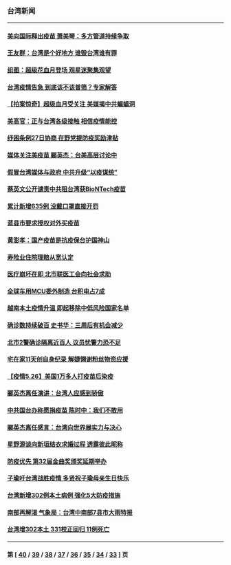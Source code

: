 ### 台湾新闻
---
#### [美向国际释出疫苗 萧美琴：多方管道持续争取](../../pages/ncid1349361/n12978475.md) 
#### [王友群：台湾是个好地方 谁毁台湾谁有罪](../../pages/ncid1349361/n12977761.md) 
#### [组图：超级花血月登场 观星迷聚集观望](../../pages/ncid1349361/n12977514.md) 
#### [台湾疫情告急 到底该不该普筛？专家解答](../../pages/ncid1349361/n12977519.md) 
#### [【拍案惊奇】超级血月受关注 美媒揭中共蝙蝠洞](../../pages/ncid1349361/n12975967.md) 
#### [美高官：正与台湾各级接触 相信疫情能控](../../pages/ncid1349361/n12977516.md) 
#### [纾困条例27日协商 在野党提防疫奖励津贴](../../pages/ncid1349361/n12977176.md) 
#### [媒体关注美疫苗 郦英杰：台美高层讨论中](../../pages/ncid1349361/n12977379.md) 
#### [假冒台湾媒体与政府 中共升级“以疫谋统”](../../pages/ncid1349361/n12977383.md) 
#### [蔡英文公开谴责中共阻台湾获BioNTech疫苗](../../pages/ncid1349361/n12977256.md) 
#### [累计新增635例 没戴口罩直接开罚](../../pages/ncid1349361/n12977315.md) 
#### [蓝县市要求授权对外买疫苗](../../pages/ncid1349361/n12977161.md) 
#### [黄澎孝：国产疫苗是抗疫保台护国神山](../../pages/ncid1349361/n12977179.md) 
#### [寿险业住院理赔从宽认定](../../pages/ncid1349361/n12977181.md) 
#### [医疗崩坏在即 北市联医工会向社会求助](../../pages/ncid1349361/n12977183.md) 
#### [全球车用MCU委外制造 台积电占7成](../../pages/ncid1349361/n12977191.md) 
#### [越南本土疫情升温 即起移除中低风险国家名单](../../pages/ncid1349361/n12977200.md) 
#### [确诊数持续破百 史书华：三周后有机会减少](../../pages/ncid1349361/n12977202.md) 
#### [北市2警确诊隔离近百人 议员忧警力恐不足](../../pages/ncid1349361/n12977204.md) 
#### [宅在家11天创自身纪录 解婕翎谢粉丝物资应援](../../pages/ncid1349361/n12976904.md) 
#### [【疫情5.26】美国1万多人打疫苗后染疫](../../pages/ncid1349361/n12976512.md) 
#### [郦英杰离任演讲：台湾人应感到骄傲](../../pages/ncid1349361/n12977013.md) 
#### [中共国台办称愿捐疫苗 陈时中：我们不敢用](../../pages/ncid1349361/n12976762.md) 
#### [郦英杰离任感言：台湾向世界展实力与决心](../../pages/ncid1349361/n12976615.md) 
#### [星野源谈向新垣结衣求婚过程 透露彼此昵称](../../pages/ncid1349361/n12976614.md) 
#### [防疫优先 第32届金曲奖颁奖延期举办](../../pages/ncid1349361/n12976254.md) 
#### [子瑜吁台湾战胜疫情 多贤祝子瑜母亲生日快乐](../../pages/ncid1349361/n12975579.md) 
#### [台湾新增302例本土病例 强化5大防疫措施](../../pages/ncid1349361/n12976535.md) 
#### [南部再解渴 气象局：台湾中南部7县市大雨特报](../../pages/ncid1349361/n12976559.md) 
#### [台湾增302本土 331校正回归 11例死亡](../../pages/ncid1349361/n12976383.md) 

---
#### 第 [ [40](./40.md) / [39](./39.md) / [38](./38.md) / [37](./37.md) / [36](./36.md) / [35](./35.md) / [34](./34.md) / [33](./33.md) ] 页
